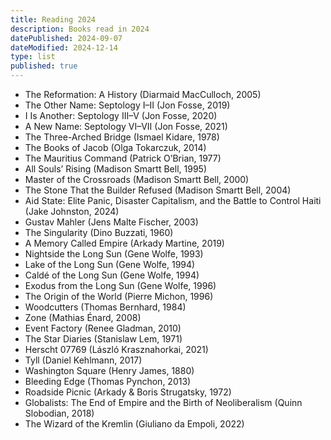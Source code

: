 ```yaml
---
title: Reading 2024
description: Books read in 2024
datePublished: 2024-09-07
dateModified: 2024-12-14
type: list
published: true
---
```


- The Reformation: A History (Diarmaid MacCulloch, 2005)
- The Other Name: Septology I–II (Jon Fosse, 2019)
- I Is Another: Septology III–V (Jon Fosse, 2020)
- A New Name: Septology VI–VII (Jon Fosse, 2021)
- The Three-Arched Bridge (Ismael Kidare, 1978)
- The Books of Jacob (Olga Tokarczuk, 2014)
- The Mauritius Command (Patrick O’Brian, 1977)
- All Souls’ Rising (Madison Smartt Bell, 1995)
- Master of the Crossroads (Madison Smartt Bell, 2000)
- The Stone That the Builder Refused (Madison Smartt Bell, 2004)
- Aid State: Elite Panic, Disaster Capitalism, and the Battle to Control Haiti (Jake Johnston, 2024)
- Gustav Mahler (Jens Malte Fischer, 2003)
- The Singularity (Dino Buzzati, 1960)
- A Memory Called Empire (Arkady Martine, 2019)
- Nightside the Long Sun (Gene Wolfe, 1993)
- Lake of the Long Sun (Gene Wolfe, 1994)
- Caldé of the Long Sun (Gene Wolfe, 1994)
- Exodus from the Long Sun (Gene Wolfe, 1996)
- The Origin of the World (Pierre Michon, 1996)
- Woodcutters (Thomas Bernhard, 1984)
- Zone (Mathias Énard, 2008)
- Event Factory (Renee Gladman, 2010)
- The Star Diaries (Stanislaw Lem, 1971)
- Herscht 07769 (László Krasznahorkai, 2021)
- Tyll (Daniel Kehlmann, 2017)
- Washington Square (Henry James, 1880)
- Bleeding Edge (Thomas Pynchon, 2013)
- Roadside Picnic (Arkady & Boris Strugatsky, 1972)
- Globalists: The End of Empire and the Birth of Neoliberalism (Quinn Slobodian, 2018)
- The Wizard of the Kremlin (Giuliano da Empoli, 2022)

